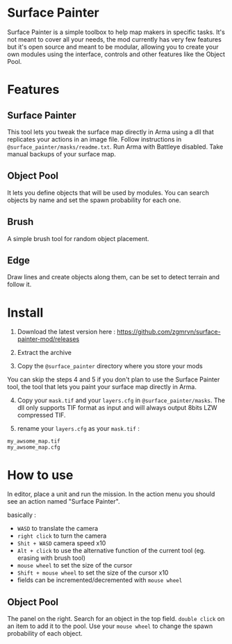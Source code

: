 # Surface Painter

Surface Painter is a simple toolbox to help map makers in specific tasks. It's not meant to cover all your needs, the mod currently has very few features but it's open source and meant to be modular, allowing you to create your own modules using the interface, controls and other features like the Object Pool.

# Features
 
## Surface Painter
This tool lets you tweak the surface map directly in Arma using a dll that replicates your actions in an image file.
Follow instructions in `@surface_painter/masks/readme.txt`.
Run Arma with Battleye disabled. Take manual backups of your surface map.
 
## Object Pool
It lets you define objects that will be used by modules. You can search objects by name and set the spawn probability for each one.
 
## Brush
A simple brush tool for random object placement.
 
## Edge
Draw lines and create objects along them, can be set to detect terrain and follow it.

# Install

1. Download the latest version here : https://github.com/zgmrvn/surface-painter-mod/releases

2. Extract the archive

3. Copy the `@surface_painter` directory where you store your mods

You can skip the steps 4 and 5 if you don't plan to use the Surface Painter tool, the tool that lets you paint your surface map directly in Arma.

4. Copy your `mask.tif` and your `layers.cfg` in `@surface_painter/masks`. The dll only supports TIF format as input and will always output 8bits LZW compressed TIF.

5. rename your `layers.cfg` as your `mask.tif` :

```
my_awsome_map.tif
my_awsome_map.cfg
```

# How to use

In editor, place a unit and run the mission. In the action menu you should see an action named "Surface Painter".

basically :
- `WASD` to translate the camera
- `right click` to turn the camera
- `Shit + WASD` camera speed x10
- `Alt + click` to use the alternative function of the current tool (eg. erasing with brush tool)
- `mouse wheel` to set the size of the cursor
- `Shift + mouse wheel` to set the size of the cursor x10
- fields can be incremented/decremented with `mouse wheel`

## Object Pool
The panel on the right. Search for an object in the top field. `double click` on an item to add it to the pool. Use your `mouse wheel` to change the spawn probability of each object.
